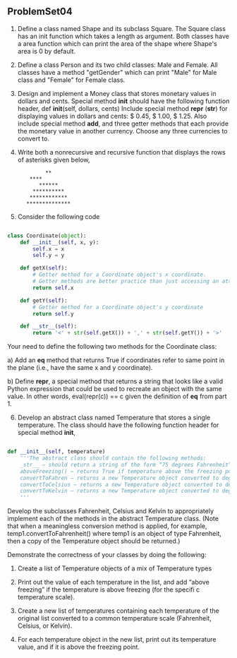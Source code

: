 ## ProblemSet04

1. Define a class named Shape and its subclass Square. The Square class has an init function which takes a length as argument. 
Both classes have a area function which can print the area of the shape where Shape's area is 0 by default.

2. Define a class Person and its two child classes: Male and Female. 
All classes have a method "getGender" which can print "Male" for Male class and "Female" for Female class.

3. Design and implement a Money class that stores monetary values in dollars and cents. Special method
__init__ should have the following function header,
def __init__(self, dollars, cents)
Include special method __repr__ (__str__) for displaying values in dollars and cents: $ 0.45,
$ 1.00, $ 1.25. Also include special method __add__, and three getter methods that each provide the
monetary value in another currency. Choose any three currencies to convert to.

4. Write both a nonrecursive and recursive function that displays the rows of asterisks given below,

```
            **
	   ****
          ******
        **********
       ************
      **************
```

5. Consider the following code

```python

class Coordinate(object):
    def __init__(self, x, y):
        self.x = x
        self.y = y

    def getX(self):
        # Getter method for a Coordinate object's x coordinate.
        # Getter methods are better practice than just accessing an attribute directly
        return self.x

    def getY(self):
        # Getter method for a Coordinate object's y coordinate
        return self.y

    def __str__(self):
        return '<' + str(self.getX()) + ',' + str(self.getY()) + '>'
```
Your need to define the following two methods for the Coordinate class:

a) Add an __eq__ method that returns True if coordinates refer to same point in the plane (i.e., have the same x and y coordinate).

b) Define __repr__, a special method that returns a string that looks like a valid Python expression that could be used to recreate an object with the same value. In other words, eval(repr(c)) == c given the definition of __eq__ from part 1.
	
6. Develop an abstract class named Temperature that stores a single temperature. The class should have
the following function header for special method __init__,
	
```python

def __init__(self, temperature)
	'''The abstract class should contain the following methods:
	_str__ — should return a string of the form “75 degrees Fahrenheit”
	aboveFreezing() — returns True if temperature above the freezing point
	convertToFahren — returns a new Temperature object converted to degrees Fahrenheit
	convertToCelsius — returns a new Temperature object converted to degrees Celsius
	convertToKelvin — returns a new Temperature object converted to degrees Kelvin	
	'''
```	
Develop the subclasses Fahrenheit, Celsius and Kelvin to appropriately implement each of the methods in the abstract Temperature class. (Note that when a meaningless conversion method is applied, for example, temp1.convertToFahrenheit() where temp1 is an object of type
Fahrenheit, then a copy of the Temperature object should be returned.)

Demonstrate the correctness of your classes by doing the following:
1. Create a list of Temperature objects of a mix of Temperature types

2. Print out the value of each temperature in the list, and add “above freezing” if the temperature is above
freezing (for the specifi c temperature scale).

3. Create a new list of temperatures containing each temperature of the original list converted to a common
temperature scale (Fahrenheit, Celsius, or Kelvin).

4. For each temperature object in the new list, print out its temperature value, and if it is above the freezing
point.
